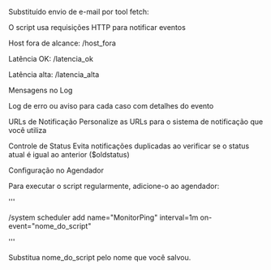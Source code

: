 Substituído envio de e-mail por tool fetch: 

O script usa requisições HTTP para notificar eventos

Host fora de alcance: /host_fora

Latência OK: /latencia_ok

Latência alta: /latencia_alta

Mensagens no Log

Log de erro ou aviso para cada caso com detalhes do evento

URLs de Notificação
Personalize as URLs para o sistema de notificação que você utiliza

Controle de Status
Evita notificações duplicadas ao verificar se o status atual é igual ao anterior ($oldstatus)

Configuração no Agendador

Para executar o script regularmente, adicione-o ao agendador:

'''

/system scheduler add name="MonitorPing" interval=1m on-event="nome_do_script"


'''

Substitua nome_do_script pelo nome que você salvou.
